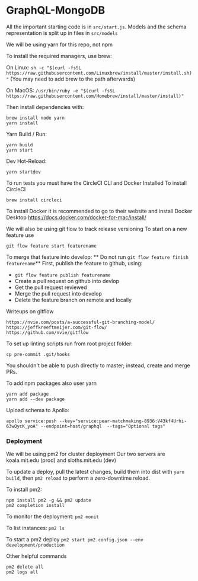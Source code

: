 # GraphQL-MongoDB

All the important starting code is in `src/start.js`.
Models and the schema representation is split up in files in `src/models`

We will be using yarn for this repo, not npm

To install the required managers, use brew:

On Linux:
`sh -c "$(curl -fsSL https://raw.githubusercontent.com/Linuxbrew/install/master/install.sh)"`
(You may need to add brew to the path afterwards)

On MacOS:
`/usr/bin/ruby -e "$(curl -fsSL https://raw.githubusercontent.com/Homebrew/install/master/install)"`

Then install dependencies with:

```
brew install node yarn
yarn install
```

Yarn Build / Run:
```
yarn build
yarn start
```

Dev Hot-Reload:
```
yarn startdev
```

To run tests you must have the CircleCI CLI and Docker Installed
To install CircleCI
```
brew install circleci
```
To install Docker it is recommended to go to their website and install Docker Desktop
https://docs.docker.com/docker-for-mac/install/


We will also be using git flow to track release versioning
To start on a new feature use 

`git flow feature start featurename`

To merge that feature into develop:
** Do not run `git flow feature finish featurename`**
First, publish the feature to github, using:
- `git flow feature publish featurename`
- Create a pull request on github into devlop
- Get the pull request reviewed
- Merge the pull request into develop
- Delete the feature branch on remote and locally


Writeups on gitflow
```
https://nvie.com/posts/a-successful-git-branching-model/
https://jeffkreeftmeijer.com/git-flow/
https://github.com/nvie/gitflow

```

To set up linting scripts run from root project folder: 
```
cp pre-commit .git/hooks
```

You shouldn't be able to push directly to master; instead, create and merge PRs.


To add npm packages also user yarn
```
yarn add package
yarn add --dev package
```

Upload schema to Apollo:
```
apollo service:push --key="service:pear-matchmaking-8936:V43kf4Urhi-63wQycK_yoA" --endpoint=host/graphql  --tags="Optional tags"
```


### Deployment

We will be using pm2 for cluster deployment
Our two servers are koala.mit.edu (prod) and sloths.mit.edu (dev)

To update a deploy, pull the latest changes, build them into dist with `yarn build`, then `pm2 reload` to perform a zero-downtime reload.

To install pm2:
```
npm install pm2 -g && pm2 update
pm2 completion install
```

To monitor the deployment:
`pm2 monit`

To list instances:
`pm2 ls`

To start a pm2 deploy
`pm2 start pm2.config.json --env development/production`

Other helpful commands
```
pm2 delete all
pm2 logs all
```



